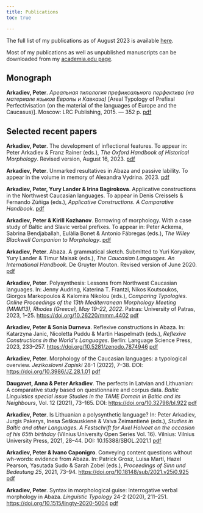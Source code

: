 ```yaml
---
title: Publications
toc: true

---
```


The full list of my publications as of August 2023 is available [here](Arkadiev_publications_eng.pdf).

Most of my publications as well as unpublished manuscripts can be downloaded from my [academia.edu page](https://uni-mainz.academia.edu/PeterArkadiev).

<!--more-->

## Monograph ##

**Arkadiev, Peter**. *Ареальная типология префиксального перфектива (на материале языков Европы и Кавказа)* [Areal Typology of Prefixal Perfectivisation (on the material of the languages of Europe and the Caucasus)]. Moscow: LRC Publishing, 2015. —  352 p. [pdf](Arkadiev_2015_Areal'naja_tipologija_prefiksalnogo_perfekitva.pdf)

## Selected recent papers ##

**Arkadiev, Peter**. The development of inflectional features. To appear in: Peter Arkadiev & Franz Rainer (eds.), *The Oxford Handbook of Historical Morphology*. Revised version, August 16, 2023. [pdf]()

**Arkadiev, Peter**. Unmarked resultatives in Abaza and passive lability. To appear in the volume in memory of Alexandra Vydrina. 2023. [pdf](Arkadiev2023_Abaza_resultative_Sogolon.pdf)

**Arkadiev, Peter, Yury Lander & Irina Bagirokova**. Applicative constructions in the Northwest Caucasian languages. To appear in Denis Creissels & Fernando Zúñiga (eds.), *Applicative Constructions. A Comparative Handbook*. [pdf](Arkadiev-etal2024_NWCApplicatives.pdf)

**Arkadiev, Peter & Kirill Kozhanov**. Borrowing of morphology. With a case study of Baltic and Slavic verbal prefixes. To appear in: Peter Ackema, Sabrina Bendjaballah, Eulàlia Bonet & Antonio Fábregas (eds.), *The Wiley Blackwell Companion to Morphology*. [pdf](ArkadievKozhanov2023_MorphBorWiley(proofs).pdf)

**Arkadiev, Peter**. Abaza. A grammatical sketch. Submitted to Yuri Koryakov, Yury Lander & Timur Maisak (eds.), *The Caucasian Languages. An International Handbook*. De Gruyter Mouton. Revised version of June 2020. [pdf](Arkadiev2020_Abaza_sketch.pdf)

**Arkadiev, Peter**. Polysynthesis: Lessons from Northwest Caucasian languages. In: Jenny Audring, Katerina T. Frantzi, Nikos Koutsoukos, Giorgos Markopoulos & Kalomira Nikolou (eds.), *Comparing Typologies. Online Proceedings of the 13th Mediterranean Morphology Meeting (MMM13), Rhodes (Greece), May 19–22, 2022*. Patras: University of Patras, 2023, 1–25. https://doi.org/10.26220/mmm.4402 [pdf](Arkadiev2023_polysynthesis_MMM_pub.pdf)

**Arkadiev, Peter & Sonia Durneva**. Reflexive constructions in Abaza. In: Katarzyna Janic, Nicoletta Puddu & Martin Haspelmath (eds.), *Reflexive Constructions in the World's Languages*. Berlin: Language Science Press, 2023, 233–257. https://doi.org/10.5281/zenodo.7874946 [pdf](ArkadievDurneva2023_AbazaReflexives.pdf)

**Arkadiev, Peter**. Morphology of the Caucasian languages: a typological overview. *Jezikoslovni Zapiski* 28-1 (2022), 7–38. DOI: https://doi.org/10.3986/JZ.28.1.01 [pdf](Arkadiev2022_MorphCaucLang_JZ.pdf)

**Daugavet, Anna & Peter Arkadiev**. The perfects in Latvian and Lithuanian: A comparative study based on questionnaire and corpus data. *Baltic Linguistics special issue Studies in the TAME Domain in Baltic and its Neighbours*, Vol. 12 (2021), 73–165. DOI: https://doi.org/10.32798/bl.922 [pdf](DaugavetArkadiev2021_BaltPerf_BaltL12.pdf)

**Arkadiev, Peter**. Is Lithuanian a polysynthetic language? In: Peter Arkadiev, Jurgis Pakerys, Inesa Šeškauskienė & Vaiva Žeimantienė (eds.), *Studies in Baltic and other Languages. A Festschrift for Axel Holvoet on the occasion of his 65th birthday* (Vilnius University Open Series Vol. 16). Vilnius: Vilnius University Press, 2021, 28–44. DOI: 10.15388/SBOL.2021.1 [pdf](Arkadiev2021_LithPolys_FestHolvoet.pdf)

**Arkadiev, Peter & Ivano Caponigro**. Conveying content questions without wh-words: evidence from Abaza. In: Patrick Grosz, Luisa Martí, Hazel Pearson, Yasutada Sudo & Sarah Zobel (eds.), *Proceedings of Sinn und Bedeutung 25*, 2021, 73–94. https://doi.org/10.18148/sub/2021.v25i0.925 [pdf](ArkadievCaponigro_2021_Abazaquests_SuB.pdf)

**Arkadiev, Peter**. Syntax in morphological guise: Interrogative verbal morphology in Abaza. *Linguistic Typology* 24-2 (2020), 211–251. https://doi.org/10.1515/lingty-2020-5004 [pdf](Arkadiev2020_AbazaQuestionsLT.pdf)







